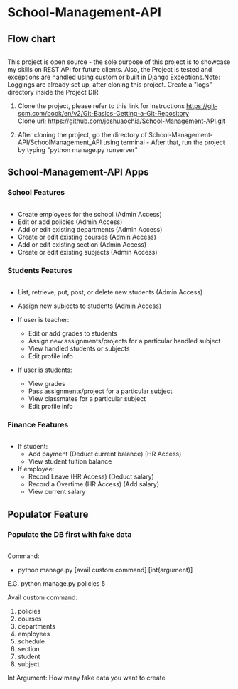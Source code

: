 # School-Management-API

## Flow chart
<img src="https://user-images.githubusercontent.com/70097729/117541209-604fb300-b045-11eb-90b2-aecac2b82893.png" alt="" >


This project is open source - the sole purpose of this project is to showcase my skills on REST API for future clients. Also, the Project is tested and exceptions are handled using custom or built in Django Exceptions.Note: Loggings are already set up, after cloning this project. Create a "logs" directory inside the Project DIR

1. Clone the project, please refer to this link for instructions https://git-scm.com/book/en/v2/Git-Basics-Getting-a-Git-Repository               
   Clone url: https://github.com/joshuaochia/School-Management-API.git
   
2. After cloning the project, go the directory of School-Management-API/SchoolManagement_API using terminal - After that, run the project by typing "python manage.py runserver" 


## School-Management-API Apps

### School Features

<img src="https://user-images.githubusercontent.com/70097729/117542340-ca1e8b80-b04a-11eb-8ef5-cda0b049b32c.png" alt="" >

- Create employees for the school (Admin Access)
- Edit or add policies (Admin Access)
- Add or edit existing departments (Admin Access)
- Create or edit existing courses (Admin Access)
- Add or edit existing section (Admin Access)
- Create or edit existing subjects (Admin Access)

### Students Features

<img src="https://user-images.githubusercontent.com/70097729/117542446-474a0080-b04b-11eb-80d8-b21dc0371349.png" alt="" >

- List, retrieve, put, post, or delete new students (Admin Access)
- Assign new subjects to students (Admin Access)

- If user is teacher:
   - Edit or add grades to students
   - Assign new assignments/projects for a particular handled subject
   - View handled students or subjects
   - Edit profile info
- If user is students:
   - View grades 
   - Pass assignments/project for a particular subject
   - View classmates for a particular subject
   - Edit profile info

### Finance Features

<img src="https://user-images.githubusercontent.com/70097729/117542478-60eb4800-b04b-11eb-9707-b854c3bb019d.png" alt="" >

- If student:
   - Add payment (Deduct current balance) (HR Access)
   - View student tuition balance
- If employee:
   - Record Leave (HR Access) (Deduct salary)
   - Record a Overtime (HR Access) (Add salary)
   - View current salary



## Populator Feature
### Populate the DB first with fake data

<img src="https://user-images.githubusercontent.com/70097729/117542756-6eed9880-b04c-11eb-9c39-c4eaf100ad58.png" alt="" >

Command:
   - python manage.py [avail custom command] [int(argument)] 

E.G. python manage.py policies 5

Avail custom command:
   1. policies 
   2. courses
   3. departments
   4. employees
   5. schedule
   6. section
   7. student
   8. subject

Int Argument: How many fake data you want to create


